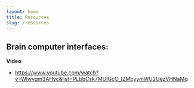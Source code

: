 ```yaml
---
layout: home
title: Resources
slug: /resources
---
```

## Brain computer interfaces:
 **Video**:
* https://www.youtube.com/watch?v=Wlwvgm3AHvc&list=PLbbCsk7MUIGcO_lZMbyymWU2UezVHNaMq
